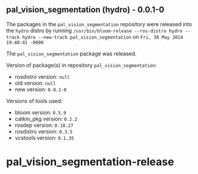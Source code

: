 ## pal_vision_segmentation (hydro) - 0.0.1-0

The packages in the `pal_vision_segmentation` repository were released into the `hydro` distro by running `/usr/bin/bloom-release --ros-distro hydro --track hydro --new-track pal_vision_segmentation` on `Fri, 30 May 2014 19:48:41 -0000`

The `pal_vision_segmentation` package was released.

Version of package(s) in repository `pal_vision_segmentation`:
- rosdistro version: `null`
- old version: `null`
- new version: `0.0.1-0`

Versions of tools used:
- bloom version: `0.5.9`
- catkin_pkg version: `0.2.2`
- rosdep version: `0.10.27`
- rosdistro version: `0.3.5`
- vcstools version: `0.1.35`


pal_vision_segmentation-release
===============================
